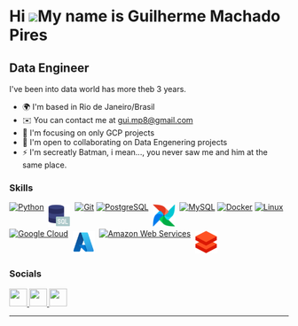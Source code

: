 Hi ![](https://user-images.githubusercontent.com/18350557/176309783-0785949b-9127-417c-8b55-ab5a4333674e.gif)My name is Guilherme Machado Pires
===============================================================================================================================================

Data Engineer
-------------

I've been into data world has more theb 3 years.

* 🌍  I'm based in Rio de Janeiro/Brasil
* ✉️  You can contact me at [gui.mp8@gmail.com](mailto:gui.mp8@gmail.com)
* 🧠  I'm focusing on only GCP projects
* 🤝  I'm open to collaborating on Data Engenering projects
* ⚡  I'm secreatly Batman, i mean..., you never saw me and him at the same place.

### Skills

<p align="left">

<a href="https://www.python.org/" target="_blank" rel="noreferrer"><img src="https://raw.githubusercontent.com/danielcranney/readme-generator/main/public/icons/skills/python-colored.svg" width="36" height="36" alt="Python" /></a>
<img src="./logos/sql.png" alt="sql" style="vertical-align:top; margin:4px; height:40px; width:40px">
<a href="https://git-scm.com/" target="_blank" rel="noreferrer"><img src="https://raw.githubusercontent.com/danielcranney/readme-generator/main/public/icons/skills/git-colored.svg" width="36" height="36" alt="Git" /></a>
<a href="https://www.postgresql.org/" target="_blank" rel="noreferrer"><img src="https://raw.githubusercontent.com/danielcranney/readme-generator/main/public/icons/skills/postgresql-colored.svg" width="36" height="36" alt="PostgreSQL" /></a>
<img src="./logos/airflow.png" alt="airflow" style="vertical-align:top; margin:4px; height:40px; width:40px">
<a href="https://www.mysql.com/" target="_blank" rel="noreferrer"><img src="https://raw.githubusercontent.com/danielcranney/readme-generator/main/public/icons/skills/mysql-colored.svg" width="36" height="36" alt="MySQL" /></a>
<a href="https://www.docker.com/" target="_blank" rel="noreferrer"><img src="https://raw.githubusercontent.com/danielcranney/readme-generator/main/public/icons/skills/docker-colored.svg" width="36" height="36" alt="Docker" /></a>
<a href="https://www.linux.org" target="_blank" rel="noreferrer"><img src="https://raw.githubusercontent.com/danielcranney/readme-generator/main/public/icons/skills/linux-colored.svg" width="36" height="36" alt="Linux" /></a>
<a href="https://cloud.google.com/" target="_blank" rel="noreferrer"><img src="https://raw.githubusercontent.com/danielcranney/readme-generator/main/public/icons/skills/googlecloud-colored.svg" width="36" height="36" alt="Google Cloud" /></a>
<img src="./logos/azure.png" alt="azure" style="vertical-align:top; margin:4px; height:40px; width:40px">
<a href="https://aws.amazon.com" target="_blank" rel="noreferrer"><img src="https://raw.githubusercontent.com/danielcranney/readme-generator/main/public/icons/skills/aws-colored-dark.svg" width="36" height="36" alt="Amazon Web Services" /></a>
<img src="./logos/databricks.png" alt="databricks" style="vertical-align:top; margin:4px; height:40px; width:40px">

</p>

### Socials

<p align="left"> <a href="https://www.github.com/Gui-mp8" target="_blank" rel="noreferrer"> <picture> <source media="(prefers-color-scheme: dark)" srcset="https://raw.githubusercontent.com/danielcranney/readme-generator/main/public/icons/socials/github-dark.svg" /> <source media="(prefers-color-scheme: light)" srcset="https://raw.githubusercontent.com/danielcranney/readme-generator/main/public/icons/socials/github.svg" /> <img src="https://raw.githubusercontent.com/danielcranney/readme-generator/main/public/icons/socials/github.svg" width="32" height="32" /> </picture> </a> <a href="https://www.linkedin.com/in/guilherme-pires-5353811aa/" target="_blank" rel="noreferrer"> <picture> <source media="(prefers-color-scheme: dark)" srcset="https://raw.githubusercontent.com/danielcranney/readme-generator/main/public/icons/socials/linkedin-dark.svg" /> <source media="(prefers-color-scheme: light)" srcset="https://raw.githubusercontent.com/danielcranney/readme-generator/main/public/icons/socials/linkedin.svg" /> <img src="https://raw.githubusercontent.com/danielcranney/readme-generator/main/public/icons/socials/linkedin.svg" width="32" height="32" /> </picture> </a> <a href="http://www.medium.com/@gui.mp8" target="_blank" rel="noreferrer"> <picture> <source media="(prefers-color-scheme: dark)" srcset="https://raw.githubusercontent.com/danielcranney/readme-generator/main/public/icons/socials/medium-dark.svg" /> <source media="(prefers-color-scheme: light)" srcset="https://raw.githubusercontent.com/danielcranney/readme-generator/main/public/icons/socials/medium.svg" /> <img src="https://raw.githubusercontent.com/danielcranney/readme-generator/main/public/icons/socials/medium.svg" width="32" height="32" /> </picture> </a></p>

<!-- # :sunflower:  Guilherme Machado Pires

### HEY Everyone 👋 Welcome to my profile!

I'm a professional with 2 years expirience at Data Engineer/Analysis field

- :office_worker: I’m currently working as a Data Analyst at [Ipnet Growth Partner](https://www.linkedin.com/company/ipnet/mycompany/verification/)
- :computer: Database Knowledges: - MySQL, T-SQL, PostgreSQL, Data Modelling and Data Structures 
  - Triggers, Views, Materialized Views, Functions, Packages, Procedures, CTE, Window Functions
  - NoSQL: MongoDB
- :computer: Data Engineering Technical Knowledges: Python(OOP), ETL/ELT, Airflow, Databricks, Pyspark, SQL
- :computer: Data Engineering Concepts Knowledges: Big Data, Data Governance, Data Architecture, Modern Data Stack 
- :computer: Cloud AWS Knowledges: AWS (S3)
- :computer: Cloud Azure Knowledges: Databricks
- :computer: Cloud GCP Knowledges: BigQuery, Cloud Function, Cloud Pub/Sub
- :computer: Agile Knowledges: Scrum and Kanban
- :computer: DevOps Knowledges: Docker
- 🌱 I’m currently improving OOP with Python, PySpark and Azure Stack
- 🌱 I’m also studying to Azure Path Certificates and Google Path Certificates.
- 🥇 Airflow Astronomer Certified
- 🥇 Google Cloud Digital Leader Certified
- 🥇 Green Belt Certified
- Studying to Google Cloud Data Engineer

---
## Socials
<a href="https://www.github.com/Gui-mp8" target="_blank" rel="noopener noreferrer"><img src="./logos/github.png" alt="github" style="vertical-align:top; margin:4px; height:40px; width:40px"></a>
<a href="https://www.linkedin.com/in/guilherme-pires-5353811aa/" target="_blank" rel="noopener noreferrer"><img src="./logos/linkedin.png" alt="linkedin" style="vertical-align:top; margin:4px; height:40px; width:40px"></a>


[![Github Status](https://github-readme-stats.vercel.app/api?username=Gui-mp8&show_icons=true&title_color=fff&icon_color=79ff97&text_color=9f9f9f&bg_color=151515)](https://github.com/Gui-mp8)
  
 <a href="http://www.github.com/Gui-mp8"><img src="https://github-readme-streak-stats.herokuapp.com/?user=Gui-mp8&stroke=ffffff&background=171717&ring=green&fire=orange&currStreakNum=ffffff&currStreakLabel=green&sideNums=ffffff&sideLabels=ffffff&dates=ffffff&hide_border=true" /></a>
  
 -->

---


<!-- ## Skills -->

<!-- <div>
  
### Data Engineering Tools
<img src="./logos/python.png" alt="python" style="vertical-align:top; margin:4px; height:40px; width:40px">
<img src="./logos/aws.png" alt="aws" style="vertical-align:top; margin:4px; height:40px; width:40px">
<img src="./logos/dbt.png" alt="dbt" style="vertical-align:top; margin:4px; height:40px; width:100px">
<img src="./logos/docker.png" alt="docker" style="vertical-align:top; margin:4px; height:40px; width:40px">
<img src="./logos/airflow.png" alt="airflow" style="vertical-align:top; margin:4px; height:40px; width:40px">
<img src="./logos/data-quality.png" alt="data-quality" style="vertical-align:top; margin:4px; height:40px; width:40px">
<img src="./logos/databricks.png" alt="databricks" style="vertical-align:top; margin:4px; height:40px; width:40px">
<img src="./logos/azure.png" alt="azure" style="vertical-align:top; margin:4px; height:40px; width:40px">

### Database / NoSQL
<img src="./logos/oracle-logo.png" alt="oracle" style="vertical-align:top; margin:4px; height:60px; width:60px">
<img src="./logos/sql.png" alt="sql" style="vertical-align:top; margin:4px; height:40px; width:40px">
<img src="./logos/oracle-plsql.png" alt="plsql" style="vertical-align:top; margin:4px; height:60px; width:60px">
<img src="./logos/postgresql.png" alt="psql" style="vertical-align:top; margin:4px; height:40px; width:40px">
<img src="./logos/mysql.png" alt="mysql" style="vertical-align:top; margin:4px; height:40px; width:40px">
<img src="./logos/mongo.png" alt="mongoDB" style="vertical-align:top; margin:4px; height:60px; width:60px">
<img src="./logos/redis.png" alt="redis" style="vertical-align:top; margin:4px; height:60px; width:60px">

### Dev Tools
<img src="./logos/vscode.png" alt="vscode" style="vertical-align:top; margin:4px; height:40px; width:40px">
<img src="./logos/linux.png" alt="linux" style="vertical-align:top; margin:4px; height:40px; width:40px">
<img src="./logos/gitlab.png" alt="gitlab" style="vertical-align:top; margin:4px; height:40px; width:40px">
<br>
</div> -->


<!-- <b>My GitHub Stats</b>

<a href="http://www.github.com/Gui-mp8"><img src="https://github-readme-stats.vercel.app/api?username=Gui-mp8&show_icons=true&hide=&count_private=true&title_color=ef4444&text_color=ffffff&icon_color=ffffff&bg_color=1c1917&hide_border=true&show_icons=true" alt="Gui-mp8's GitHub stats" /></a> -->

<!-- <b>Top Repositories</b>

<div width="100%" align="center"><a href="https://github.com/Gui-mp8/gupy_jobs_email_alert" align="left"><img align="left" width="45%" src="https://github-readme-stats.vercel.app/api/pin/?username=Gui-mp8&repo=gupy_jobs_email_alert&title_color=ef4444&text_color=ffffff&icon_color=ffffff&bg_color=1c1917&hide_border=true&locale=en" /></a><a href="https://github.com/Gui-mp8/emplacamentos" align="right"><img align="right" width="45%" src="https://github-readme-stats.vercel.app/api/pin/?username=Gui-mp8&repo=emplacamentos&title_color=ef4444&text_color=ffffff&icon_color=ffffff&bg_color=1c1917&hide_border=true&locale=en" /></a></div><br /><br /><br /><br /><br /><br /><br /> -->
